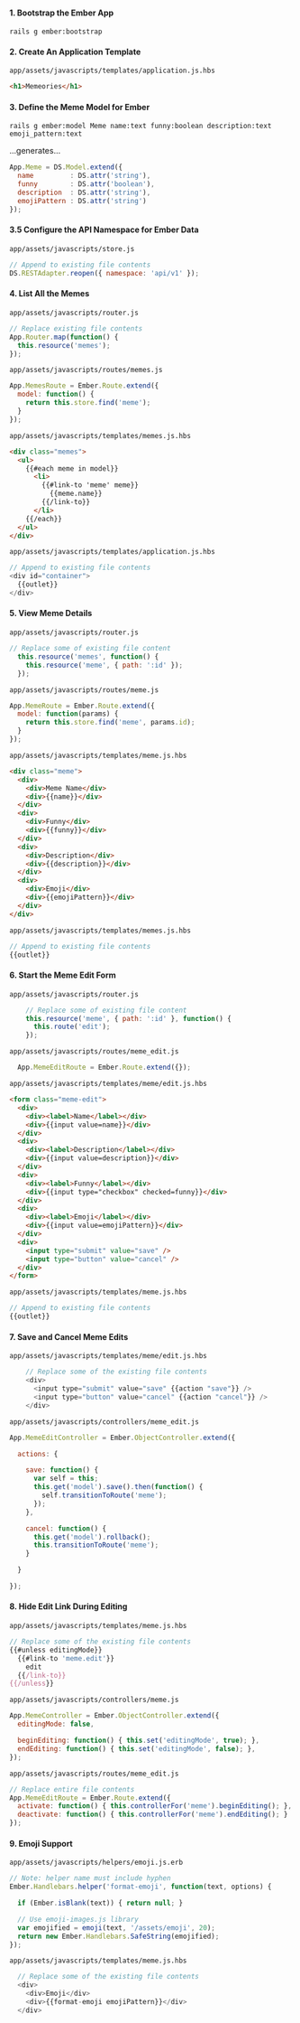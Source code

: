 
#### 1. Bootstrap the Ember App

```shell
rails g ember:bootstrap
```

#### 2. Create An Application Template

`app/assets/javascripts/templates/application.js.hbs`

```html
<h1>Memeories</h1>
```

#### 3. Define the Meme Model for Ember

```shell
rails g ember:model Meme name:text funny:boolean description:text emoji_pattern:text
```

...generates...

```js
App.Meme = DS.Model.extend({
  name         : DS.attr('string'),
  funny        : DS.attr('boolean'),
  description  : DS.attr('string'),
  emojiPattern : DS.attr('string')
});
```

#### 3.5 Configure the API Namespace for Ember Data

`app/assets/javascripts/store.js`

```js
// Append to existing file contents
DS.RESTAdapter.reopen({ namespace: 'api/v1' });
```

#### 4. List All the Memes

`app/assets/javascripts/router.js`

```js
// Replace existing file contents
App.Router.map(function() {
  this.resource('memes');
});
```

`app/assets/javascripts/routes/memes.js`

```js
App.MemesRoute = Ember.Route.extend({
  model: function() {
    return this.store.find('meme');
  }
});
```

`app/assets/javascripts/templates/memes.js.hbs`

```html
<div class="memes">
  <ul>
    {{#each meme in model}}
      <li>
        {{#link-to 'meme' meme}}
          {{meme.name}}
        {{/link-to}}
      </li>
    {{/each}}
  </ul>
</div>
```

`app/assets/javascripts/templates/application.js.hbs`

```js
// Append to existing file contents
<div id="container">
  {{outlet}}
</div>
```


#### 5. View Meme Details

`app/assets/javascripts/router.js`

```js
// Replace some of existing file content
  this.resource('memes', function() {
    this.resource('meme', { path: ':id' });
  });
```
`app/assets/javascripts/routes/meme.js`

```js
App.MemeRoute = Ember.Route.extend({
  model: function(params) {
    return this.store.find('meme', params.id);
  }
});
```

`app/assets/javascripts/templates/meme.js.hbs`
```html
<div class="meme">
  <div>
    <div>Meme Name</div>
    <div>{{name}}</div>
  </div>
  <div>
    <div>Funny</div>
    <div>{{funny}}</div>
  </div>
  <div>
    <div>Description</div>
    <div>{{description}}</div>
  </div>
  <div>
    <div>Emoji</div>
    <div>{{emojiPattern}}</div>
  </div>
</div>
```

`app/assets/javascripts/templates/memes.js.hbs`

```js
// Append to existing file contents
{{outlet}}
```

#### 6. Start the Meme Edit Form

`app/assets/javascripts/router.js`

```js
    // Replace some of existing file content
    this.resource('meme', { path: ':id' }, function() {
      this.route('edit');
    });
```

`app/assets/javascripts/routes/meme_edit.js`

```js
  App.MemeEditRoute = Ember.Route.extend({});
```

`app/assets/javascripts/templates/meme/edit.js.hbs`

```html
<form class="meme-edit">
  <div>
    <div><label>Name</label></div>
    <div>{{input value=name}}</div>
  </div>
  <div>
    <div><label>Description</label></div>
    <div>{{input value=description}}</div>
  </div>
  <div>
    <div><label>Funny</label></div>
    <div>{{input type="checkbox" checked=funny}}</div>
  </div>
  <div>
    <div><label>Emoji</label></div>
    <div>{{input value=emojiPattern}}</div>
  </div>
  <div>
    <input type="submit" value="save" />
    <input type="button" value="cancel" />
  </div>
</form>
```

`app/assets/javascripts/templates/meme.js.hbs`

```js
// Append to existing file contents
{{outlet}}
```

#### 7. Save and Cancel Meme Edits

`app/assets/javascripts/templates/meme/edit.js.hbs`

```js
    // Replace some of the existing file contents
    <div>
      <input type="submit" value="save" {{action "save"}} />
      <input type="button" value="cancel" {{action "cancel"}} />
    </div>
```

`app/assets/javascripts/controllers/meme_edit.js`

```js
App.MemeEditController = Ember.ObjectController.extend({

  actions: {

    save: function() {
      var self = this;
      this.get('model').save().then(function() {
        self.transitionToRoute('meme');
      });
    },

    cancel: function() {
      this.get('model').rollback();
      this.transitionToRoute('meme');
    }

  }

});
```
#### 8. Hide Edit Link During Editing

`app/assets/javascripts/templates/meme.js.hbs`

```js
// Replace some of the existing file contents
{{#unless editingMode}}
  {{#link-to 'meme.edit'}}
    edit
  {{/link-to}}
{{/unless}}
```

`app/assets/javascripts/controllers/meme.js`

```js
App.MemeController = Ember.ObjectController.extend({
  editingMode: false,

  beginEditing: function() { this.set('editingMode', true); },
  endEditing: function() { this.set('editingMode', false); },
});
```

`app/assets/javascripts/routes/meme_edit.js`

```js
// Replace entire file contents
App.MemeEditRoute = Ember.Route.extend({
  activate: function() { this.controllerFor('meme').beginEditing(); },
  deactivate: function() { this.controllerFor('meme').endEditing(); }
});
```

#### 9. Emoji Support

`app/assets/javascripts/helpers/emoji.js.erb`

```js
// Note: helper name must include hyphen
Ember.Handlebars.helper('format-emoji', function(text, options) {

  if (Ember.isBlank(text)) { return null; }

  // Use emoji-images.js library
  var emojified = emoji(text, '/assets/emoji', 20);
  return new Ember.Handlebars.SafeString(emojified);
});
```
`app/assets/javascripts/templates/meme.js.hbs`

```js
  // Replace some of the existing file contents
  <div>
    <div>Emoji</div>
    <div>{{format-emoji emojiPattern}}</div>
  </div>  
```
